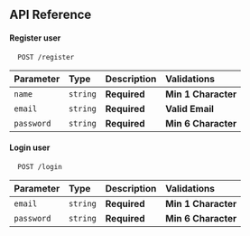 ## API Reference

#### Register user

```http
  POST /register
```

| Parameter | Type     | Description                | Validations |
| :-------- | :------- | :------------------------- | :---------- |
| `name` | `string` | **Required** | **Min 1 Character**
| `email` | `string` | **Required** | **Valid Email**
| `password` | `string` | **Required** | **Min 6 Character**

#### Login user

```http
  POST /login
```

| Parameter | Type     | Description                       | Validations |
| :-------- | :------- | :-------------------------------- | :---------- |
| `email`      | `string` | **Required** | **Min 1 Character**
| `password`      | `string` | **Required** | **Min 6 Character**
